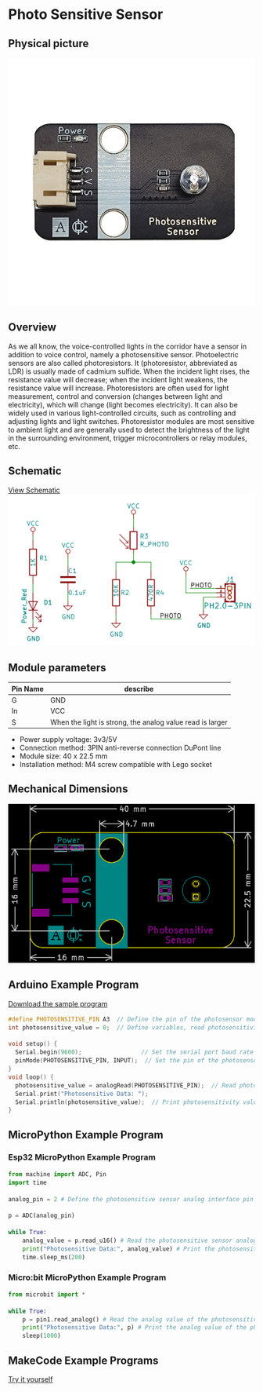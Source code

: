 # Photo Sensitive Sensor

## Physical picture

![Physical picture](picture/photo_sensitive_sensor.png)

## Overview

As we all know, the voice-controlled lights in the corridor have a sensor in addition to voice control, namely a photosensitive sensor. Photoelectric sensors are also called photoresistors. It (photoresistor, abbreviated as LDR) is usually made of cadmium sulfide. When the incident light rises, the resistance value will decrease; when the incident light weakens, the resistance value will increase. Photoresistors are often used for light measurement, control and conversion (changes between light and electricity), which will change (light becomes electricity). It can also be widely used in various light-controlled circuits, such as controlling and adjusting lights and light switches. Photoresistor modules are most sensitive to ambient light and are generally used to detect the brightness of the light in the surrounding environment, trigger microcontrollers or relay modules, etc.

## Schematic

<a href="en/ph2.0_sensors/sensors/photo_sensitive_sensor/photo_sensitive_sensor_schematic.pdf" target="_blank">View Schematic</a> ![Schematic](picture/photo_sensitive_sensor_schematic.png)

## Module parameters

| Pin Name | describe                                                  |
| -------- | --------------------------------------------------------- |
| G        | GND                                                       |
| In       | VCC                                                       |
| S        | When the light is strong, the analog value read is larger |

- Power supply voltage: 3v3/5V
- Connection method: 3PIN anti-reverse connection DuPont line
- Module size: 40 x 22.5 mm
- Installation method: M4 screw compatible with Lego socket

## Mechanical Dimensions

![Mechanical Dimensions](picture/photo_sensitive_sensor_assembly.png)

## Arduino Example Program

<a href="en/ph2.0_sensors/sensors/photo_sensitive_sensor/photo_sensitive_sensor.zip" download>Download the sample program</a>

```c++
#define PHOTOSENSITIVE_PIN A3  // Define the pin of the photosensor module
int photosensitive_value = 0;  // Define variables, read photosensitivity value

void setup() {
  Serial.begin(9600);                 // Set the serial port baud rate
  pinMode(PHOTOSENSITIVE_PIN, INPUT);  // Set the pin of the photosensor module as input
}
void loop() {
  photosensitive_value = analogRead(PHOTOSENSITIVE_PIN);  // Read photosensitivity value
  Serial.print("Photosensitive Data: ");
  Serial.println(photosensitive_value);  // Print photosensitivity value
}
```

## MicroPython Example Program

### Esp32 MicroPython Example Program

```python
from machine import ADC, Pin
import time

analog_pin = 2 # Define the photosensitive sensor analog interface pin

p = ADC(analog_pin)

while True:
    analog_value = p.read_u16() # Read the photosensitive sensor analog value
    print("Photosensitive Data:", analog_value) # Print the photosensitive sensor analog value
    time.sleep_ms(200)
```

### Micro:bit MicroPython Example Program

```python
from microbit import *

while True:
    p = pin1.read_analog() # Read the analog value of the photosensitive sensor
    print("Photosensitive Data:", p) # Print the analog value of the photosensitive sensor
    sleep(1000)
```

## MakeCode Example Programs

[Try it yourself](https://makecode.microbit.org/_ePdgoM28qVgV)

